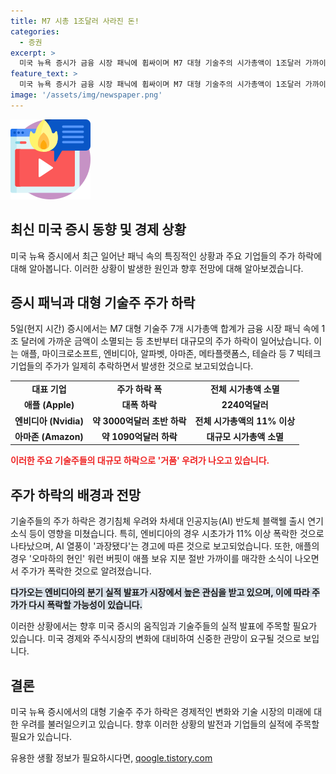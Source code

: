 ```yaml
---
title: M7 시총 1조달러 사라진 돈!
categories:
  - 증권
excerpt: >
  미국 뉴욕 증시가 금융 시장 패닉에 휩싸이며 M7 대형 기술주의 시가총액이 1조달러 가까이 사라지자 전 세계의 눈길이 집중되고 있다. 애플, 마이크로소프트, 엔비디아, 알파벳, 아마존, 메타플랫폼스, 테슬라 등 7개 빅테크 기업들이 급락한 가운데 거품 우려도 나오기 시작했다. 경기침체 우려와 인공지능 관련 뉴스로 인해 엔비디아의 주가가 급락하며 시장의 주목을 받고 있는데, 투자사들은 엔비디아가 거품 상태에 있다고 경고하고 있다.
feature_text: >
  미국 뉴욕 증시가 금융 시장 패닉에 휩싸이며 M7 대형 기술주의 시가총액이 1조달러 가까이 사라지자 전 세계의 눈길이 집중되고 있다. 애플, 마이크로소프트, 엔비디아, 알파벳, 아마존, 메타플랫폼스, 테슬라 등 7개 빅테크 기업들이 급락한 가운데 거품 우려도 나오기 시작했다. 경기침체 우려와 인공지능 관련 뉴스로 인해 엔비디아의 주가가 급락하며 시장의 주목을 받고 있는데, 투자사들은 엔비디아가 거품 상태에 있다고 경고하고 있다.
image: '/assets/img/newspaper.png'
---
```


<p><img src="/assets/img/news.png" alt="rentncar 속보" /></p>

<h2>최신 미국 증시 동향 및 경제 상황</h2>

<p data-ke-size="size16">미국 뉴욕 증시에서 최근 일어난 패닉 속의 특징적인 상황과 주요 기업들의 주가 하락에 대해 알아봅니다. 이러한 상황이 발생한 원인과 향후 전망에 대해 알아보겠습니다.</p>

<h2>증시 패닉과 대형 기술주 주가 하락</h2>

<p data-ke-size="size16">5일(현지 시간) 증시에서는 M7 대형 기술주 7개 시가총액 합계가 금융 시장 패닉 속에 1조 달러에 가까운 금액이 소멸되는 등 초반부터 대규모의 주가 하락이 일어났습니다. 이는 애플, 마이크로소프트, 엔비디아, 알파벳, 아마존, 메타플랫폼스, 테슬라 등 7 빅테크 기업들의 주가가 일제히 추락하면서 발생한 것으로 보고되었습니다.</p>

<table>
    <tr>
        <td style="text-align: center; height: 17px;"><b>대표 기업</b></td>
        <td style="text-align: center; height: 17px;"><b>주가 하락 폭</b></td>
        <td style="text-align: center; height: 17px;"><b>전체 시가총액 소멸</b></td>
    </tr>
    <tr>
        <td style="text-align: center; height: 17px;"><b>애플 (Apple)</b></td>
        <td style="text-align: center; height: 17px;"><b>대폭 하락</b></td>
        <td style="text-align: center; height: 17px;"><b>2240억달러</b></td>
    </tr>
    <tr>
        <td style="text-align: center; height: 17px;"><b>엔비디아 (Nvidia)</b></td>
        <td style="text-align: center; height: 17px;"><b>약 3000억달러 초반 하락</b></td>
        <td style="text-align: center; height: 17px;"><b>전체 시가총액의 11% 이상</b></td>
    </tr>
    <tr>
        <td style="text-align: center; height: 17px;"><b>아마존 (Amazon)</b></td>
        <td style="text-align: center; height: 17px;"><b>약 1090억달러 하락</b></td>
        <td style="text-align: center; height: 17px;"><b>대규모 시가총액 소멸</b></td>
    </tr>
</table>

<p><b><span style="color: #ee2323;">이러한 주요 기술주들의 대규모 하락으로 '거품' 우려가 나오고 있습니다.</span></b></p>

<h2>주가 하락의 배경과 전망</h2>

<p data-ke-size="size16">기술주들의 주가 하락은 경기침체 우려와 차세대 인공지능(AI) 반도체 블랙웰 출시 연기 소식 등이 영향을 미쳤습니다. 특히, 엔비디아의 경우 시초가가 11% 이상 폭락한 것으로 나타났으며, AI 열풍이 '과장됐다'는 경고에 따른 것으로 보고되었습니다. 또한, 애플의 경우 '오마하의 현인' 워런 버핏이 애플 보유 지분 절반 가까이를 매각한 소식이 나오면서 주가가 폭락한 것으로 알려졌습니다.</p>

<p><b><span style="background-color: #21538527;">다가오는 엔비디아의 분기 실적 발표가 시장에서 높은 관심을 받고 있으며, 이에 따라 주가가 다시 폭락할 가능성이 있습니다.</span></b></p>

<p data-ke-size="size16">이러한 상황에서는 향후 미국 증시의 움직임과 기술주들의 실적 발표에 주목할 필요가 있습니다. 미국 경제와 주식시장의 변화에 대비하여 신중한 관망이 요구될 것으로 보입니다.</p>

<h2>결론</h2>

<p data-ke-size="size16">미국 뉴욕 증시에서의 대형 기술주 주가 하락은 경제적인 변화와 기술 시장의 미래에 대한 우려를 불러일으키고 있습니다. 향후 이러한 상황의 발전과 기업들의 실적에 주목할 필요가 있습니다.</p>
유용한 생활 정보가 필요하시다면, <a href="https://qoogle.tistory.com" rel="dofollow">qoogle.tistory.com</a>


